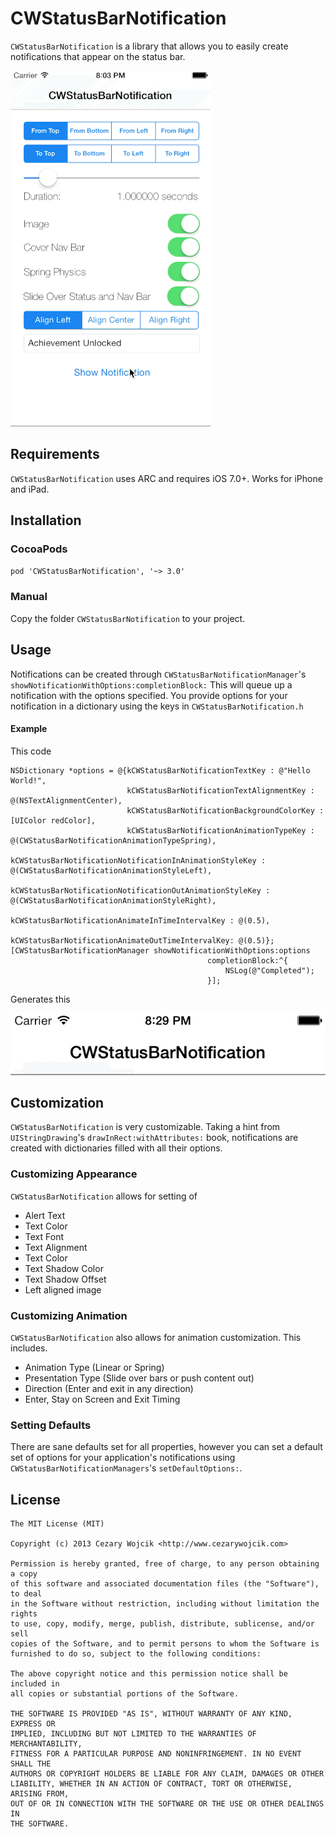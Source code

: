 # CWStatusBarNotification

`CWStatusBarNotification` is a library that allows you to easily create notifications that appear on the status bar.

![demo](screenshots/demo.gif)

## Requirements

`CWStatusBarNotification` uses ARC and requires iOS 7.0+. Works for iPhone and iPad.

## Installation

### CocoaPods

`pod 'CWStatusBarNotification', '~> 3.0'`

### Manual

Copy the folder `CWStatusBarNotification` to your project.

## Usage

Notifications can be created through `CWStatusBarNotificationManager`'s `showNotificationWithOptions:completionBlock:` This will queue up a notification with the options specified. You provide options for your notification in a dictionary using the keys in `CWStatusBarNotification.h`

#### Example
This code

```	objc
NSDictionary *options = @{kCWStatusBarNotificationTextKey : @"Hello World!",
                          kCWStatusBarNotificationTextAlignmentKey : @(NSTextAlignmentCenter),
                          kCWStatusBarNotificationBackgroundColorKey : [UIColor redColor],
                          kCWStatusBarNotificationAnimationTypeKey : @(CWStatusBarNotificationAnimationTypeSpring),
                          kCWStatusBarNotificationNotificationInAnimationStyleKey : @(CWStatusBarNotificationAnimationStyleLeft),
                          kCWStatusBarNotificationNotificationOutAnimationStyleKey : @(CWStatusBarNotificationAnimationStyleRight),
                          kCWStatusBarNotificationAnimateInTimeIntervalKey : @(0.5),
                          kCWStatusBarNotificationAnimateOutTimeIntervalKey: @(0.5)};
[CWStatusBarNotificationManager showNotificationWithOptions:options
                                            completionBlock:^{
                                                NSLog(@"Completed");                                            
                                            }];
```
Generates this

![](screenshots/red_notification.gif)


## Customization

`CWStatusBarNotification` is very customizable. Taking a hint from `UIStringDrawing`'s `drawInRect:withAttributes:` book, notifications are created with dictionaries filled with all their options.

### Customizing Appearance

`CWStatusBarNotification` allows for setting of

- Alert Text
- Text Color
- Text Font
- Text Alignment
- Text Color
- Text Shadow Color
- Text Shadow Offset
- Left aligned image

### Customizing Animation

`CWStatusBarNotification` also allows for animation customization. This includes.

- Animation Type (Linear or Spring)
- Presentation Type (Slide over bars or push content out)
- Direction (Enter and exit in any direction)
- Enter, Stay on Screen and Exit Timing

### Setting Defaults

There are sane defaults set for all properties, however you can set a default set of options for your application's notifications using `CWStatusBarNotificationManagers`'s `setDefaultOptions:`.

## License

    The MIT License (MIT)

    Copyright (c) 2013 Cezary Wojcik <http://www.cezarywojcik.com>

    Permission is hereby granted, free of charge, to any person obtaining a copy
    of this software and associated documentation files (the "Software"), to deal
    in the Software without restriction, including without limitation the rights
    to use, copy, modify, merge, publish, distribute, sublicense, and/or sell
    copies of the Software, and to permit persons to whom the Software is
    furnished to do so, subject to the following conditions:

    The above copyright notice and this permission notice shall be included in
    all copies or substantial portions of the Software.

    THE SOFTWARE IS PROVIDED "AS IS", WITHOUT WARRANTY OF ANY KIND, EXPRESS OR
    IMPLIED, INCLUDING BUT NOT LIMITED TO THE WARRANTIES OF MERCHANTABILITY,
    FITNESS FOR A PARTICULAR PURPOSE AND NONINFRINGEMENT. IN NO EVENT SHALL THE
    AUTHORS OR COPYRIGHT HOLDERS BE LIABLE FOR ANY CLAIM, DAMAGES OR OTHER
    LIABILITY, WHETHER IN AN ACTION OF CONTRACT, TORT OR OTHERWISE, ARISING FROM,
    OUT OF OR IN CONNECTION WITH THE SOFTWARE OR THE USE OR OTHER DEALINGS IN
    THE SOFTWARE.